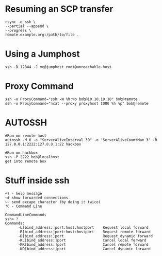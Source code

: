 <!-- TITLE: Openssh -->
<!-- SUBTITLE: A quick summary of Openssh -->

# Resuming an SCP transfer
```
rsync -e ssh \
--partial --append \
--progress \
remote.example.org:/path/to/file .
```

# Using a Jumphost
```
ssh -D 12344 -J me@jumphost root@unreachable-host
```

# Proxy Command
```
ssh -o ProxyCommand="ssh -W %h:%p bob@10.10.10.10" bob@remote
ssh -o ProxyCommand="ncat --proxy proxyhsot 1080 %h %p" bob@remote
```

# AUTOSSH
```
#Run on remote host
autossh -M 0 -o "ServerAliveInterval 30" -o "ServerAliveCountMax 3" -R 127.0.0.1:2222:127.0.0.1:22 hackbox

#Run on hackbox
ssh -P 2222 bob@localhost
get into remote box
```

# Stuff inside ssh
```
~? - help message
~# show forwarded connections.
~~ send excape character (by doing it twice)
?C - Command Line

CommandLineCommands
ssh> ?
Commands:
      -L[bind_address:]port:host:hostport    Request local forward
      -R[bind_address:]port:host:hostport    Request remote forward
      -D[bind_address:]port                  Request dynamic forward
      -KL[bind_address:]port                 Cancel local forward
      -KR[bind_address:]port                 Cancel remote forward
      -KD[bind_address:]port                 Cancel dynamic forward
```

